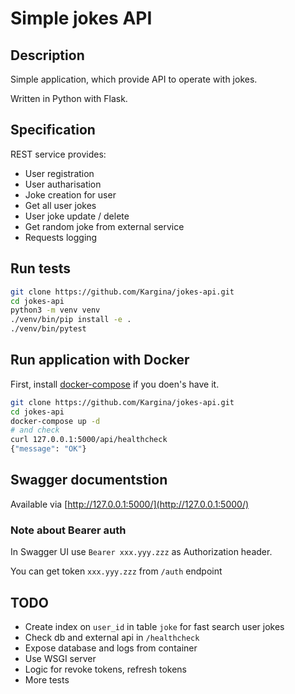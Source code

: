 # Simple jokes API


## Description

Simple application, which provide API to operate with jokes.

Written in Python with Flask.

## Specification
REST service provides:
- User registration
- User autharisation
- Joke creation for user
- Get all user jokes
- User joke update / delete
- Get random joke from external service
- Requests logging

## Run tests

```bash
git clone https://github.com/Kargina/jokes-api.git
cd jokes-api
python3 -m venv venv
./venv/bin/pip install -e .
./venv/bin/pytest
```

## Run application with Docker

First, install [docker-compose](https://docs.docker.com/compose/install/) if you doen's have it.

```bash
git clone https://github.com/Kargina/jokes-api.git
cd jokes-api
docker-compose up -d
# and check
curl 127.0.0.1:5000/api/healthcheck
{"message": "OK"}
```

## Swagger documentstion

Available via [http://127.0.0.1:5000/](http://127.0.0.1:5000/)

### Note about Bearer auth
In Swagger UI use `Bearer xxx.yyy.zzz` as Authorization header.

You can get token `xxx.yyy.zzz` from `/auth` endpoint

## TODO

- Create index on `user_id` in table `joke` for fast search user jokes
- Check db and external api in `/healthcheck`
- Expose database and logs from container
- Use WSGI server
- Logic for revoke tokens, refresh tokens
- More tests